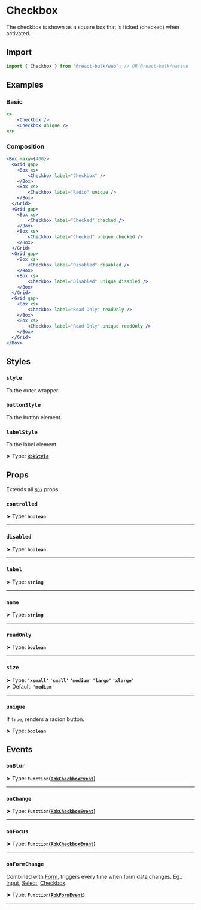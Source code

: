 # Checkbox

The checkbox is shown as a square box that is ticked (checked) when activated.

## Import

```jsx
import { Checkbox } from '@react-bulk/web'; // OR @react-bulk/native
```

## Examples

### Basic

```jsx live
<>
    <Checkbox />
    <Checkbox unique />
</>
```

### Composition

```jsx live
<Box maxw={400}>
  <Grid gap>
    <Box xs>
        <Checkbox label="Checkbox" />
    </Box>
    <Box xs>
        <Checkbox label="Radio" unique />
    </Box>
  </Grid>
  <Grid gap>
    <Box xs>
        <Checkbox label="Checked" checked />
    </Box>
    <Box xs>
        <Checkbox label="Checked" unique checked />
    </Box>
  </Grid>
  <Grid gap>
    <Box xs>
        <Checkbox label="Disabled" disabled />
    </Box>
    <Box xs>
        <Checkbox label="Disabled" unique disabled />
    </Box>
  </Grid>
  <Grid gap>
    <Box xs>
        <Checkbox label="Read Only" readOnly />
    </Box>
    <Box xs>
        <Checkbox label="Read Only" unique readOnly />
    </Box>
  </Grid>
</Box>
```

## Styles

### **`style`**
To the outer wrapper.

### **`buttonStyle`**
To the button element.

### **`labelStyle`**
To the label element.

➤ Type: **[`RbkStyle`](/docs/type-reference/rbk-style)** <br/>

## Props

Extends all [`Box`](/docs/core/box#props) props.

### **`controlled`**

➤ Type: **`boolean`** <br/>

---

### **`disabled`**

➤ Type: **`boolean`** <br/>

---

### **`label`**

➤ Type: **`string`** <br/>

---

### **`name`**

➤ Type: **`string`** <br/>

---

### **`readOnly`**

➤ Type: **`boolean`** <br/>

---

### **`size`**

➤ Type: **`'xsmall'` `'small'` `'medium'` `'large'` `'xlarge'`** <br/>
➤ Default: **`'medium'`** <br/>

---

### **`unique`**

If `true`, renders a radion button.

➤ Type: **`boolean`** <br/>

## Events

### **`onBlur`**

➤ Type: **`Function`([`RbkCheckboxEvent`](/docs/type-reference/rbk-checkbox-event))** <br/>

---

### **`onChange`**

➤ Type: **`Function`([`RbkCheckboxEvent`](/docs/type-reference/rbk-checkbox-event))** <br/>

---

### **`onFocus`**

➤ Type: **`Function`([`RbkCheckboxEvent`](/docs/type-reference/rbk-checkbox-event))** <br/>

---

### **`onFormChange`**

Combined with [Form](/docs/forms/form), triggers every time when form data changes.
Eg.: [Input](/docs/forms/input), [Select](/docs/forms/select), [Checkbox](/docs/forms/checkbox).

➤ Type: **`Function`([`RbkFormEvent`](/docs/type-reference/rbk-form-event))** <br/>

---

